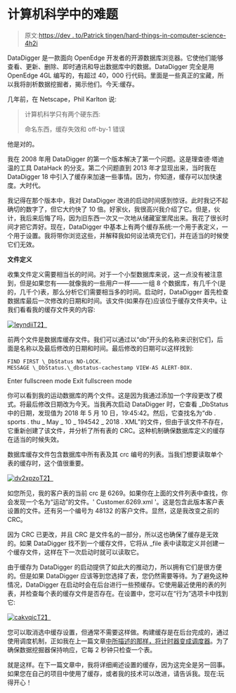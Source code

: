 # 计算机科学中的难题

> 原文:[https://dev . to/Patrick tingen/hard-things-in-computer-science-4h2i](https://dev.to/patricktingen/hard-things-in-computer-science-4h2i)

DataDigger 是一款面向 OpenEdge 开发者的开源数据库浏览器。它使他们能够查看、更新、删除、即时通讯和导出数据库中的数据。DataDigger 完全是用 OpenEdge 4GL 编写的，有超过 40，000 行代码。里面是一些真正的宝藏，所以我将剖析数据挖掘者，揭示他们。今天:缓存。

几年前，在 Netscape，Phil Karlton 说:

> 计算机科学只有两个硬东西:
> 
> 命名东西，缓存失效和 off-by-1 错误

他是对的。

我在 2008 年用 DataDigger 的第一个版本解决了第一个问题。这是理查德·塔迪温的工具 DataHack 的分支。第二个问题直到 2013 年才显现出来，当时我在 DataDigger 18 中引入了缓存来加速一些事情。因为，你知道，缓存可以加快速度。大时代。

我记得在那个版本中，我对 DataDigger 改进的启动时间感到惊讶。此时我记不起确切的数字了，但它大约快了 10 倍。好家伙，我很高兴我介绍了它。但是，伙计，我后来后悔了吗，因为旧东西一次又一次地从储藏室里爬出来。我花了很长时间才把它弄好。现在，DataDigger 中基本上有两个缓存系统:一个用于表定义，一个用于设置。我将带你浏览这些，并解释我如何设法填充它们，并在适当的时候使它们无效。

**文件定义**

收集文件定义需要相当长的时间。对于一个小型数据库来说，这一点没有被注意到，但是如果您有——就像我的一些用户一样——一组 8 个数据库，有几千个(是的，几千个)表，那么分析它们需要相当多的时间。启动时，DataDigger 首先检查数据库最后一次修改的日期和时间。该文件(如果存在)应该位于缓存文件夹中。让我们看看我的缓存文件夹的内容:

[![leyndii](../Images/2c042440c7c79f1e49f55dd9db52afa9.png)T2】](https://res.cloudinary.com/practicaldev/image/fetch/s--pId-JRDe--/c_limit%2Cf_auto%2Cfl_progressive%2Cq_auto%2Cw_880/https://datadigger.files.wordpress.com/2018/05/leyndii.png%3Fw%3D840)

前两个文件是数据库缓存文件。我们可以通过以“db”开头的名称来识别它们，后面是名称以及最后修改的日期和时间。最后修改的日期可以这样找到:

```
FIND FIRST \_DbStatus NO-LOCK. 
MESSAGE \_DbStatus.\_dbstatus-cachestamp VIEW-AS ALERT-BOX. 
```

Enter fullscreen mode Exit fullscreen mode

你可以看到我的运动数据库的两个文件。这是因为我通过添加一个字段更改了模式。将最后修改日期改为今天。当我再次启动 DataDigger 时，它查看 _DbStatus 中的日期，发现值为 2018 年 5 月 10 日，19:45:42。然后，它查找名为“db . sports . thu _ May _ 10 _ 194542 _ 2018 . XML”的文件，但由于该文件不存在，它重新创建了该文件，并分析了所有表的 CRC。这种机制确保数据库定义的缓存在适当的时候失效。

数据库缓存文件包含数据库中所有表及其 crc 编号的列表。当我们想要读取单个表的缓存时，这个值很重要。

[![dv2xpzo](../Images/feda5b9e5dc4479fe3815bd69fad1223.png)T2】](https://res.cloudinary.com/practicaldev/image/fetch/s--X8Go9Zry--/c_limit%2Cf_auto%2Cfl_progressive%2Cq_auto%2Cw_880/https://datadigger.files.wordpress.com/2018/05/dv2xpzo.png%3Fw%3D840)

如您所见，我的客户表的当前 crc 是 6269。如果你在上面的文件列表中查找，你会发现一个名为“运动”的文件。' Customer.6269.xml '。这是包含此版本客户表设置的文件。还有另一个编号为 48132 的客户文件。显然，这是我改变之前的 CRC。

因为 CRC 已更改，并且 CRC 是文件名的一部分，所以这也确保了缓存是无效的。如果 DataDigger 找不到一个缓存文件，它将从 _file 表中读取定义并创建一个缓存文件，这样在下一次启动时就可以读取它。

由于缓存为 DataDigger 的启动提供了如此大的推动力，所以拥有它们是很方便的。但是如果 DataDigger 应该等到您选择了表，您仍然需要等待。为了避免这种情况，DataDigger 在启动时会在后台进行一些预缓存。它使用最近使用的表的列表，并检查每个表的缓存文件是否存在。在设置中，您可以在“行为”选项卡中找到它:

[![cakvqic](../Images/542061dc4bcff987e6cd549f2d70f136.png)T2】](https://res.cloudinary.com/practicaldev/image/fetch/s--bomJtlON--/c_limit%2Cf_auto%2Cfl_progressive%2Cq_auto%2Cw_880/https://datadigger.files.wordpress.com/2018/05/cakvqic.png%3Fw%3D840)

您可以取消选中缓存设置，但通常不需要这样做。构建缓存是在后台完成的，通过使用调度机制，正如我在上一篇文章[中所描述的那样，将计时器变成调度器](https://wordpress.com/post/datadigger.wordpress.com/1000)。为了确保数据挖掘器保持响应，它每 2 秒钟只检查一个表。

就是这样。在下一篇文章中，我将详细阐述设置的缓存，因为这完全是另一回事。如果您在自己的项目中使用了缓存，或者我的技术可以改进，请告诉我。现在:玩得开心！